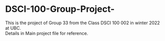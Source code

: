 # DSCI-100-Group-Project-
This is the project of Group 33 from the Class DSCI 100 002 in winter 2022 at UBC.   
Details in Main project file for reference.
